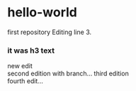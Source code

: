 # hello-world
first repository
Editing line 3. 
<h3>it was h3 text</h3>
new edit <br>
second edition with branch...
third edition <br>
fourth edit... 
